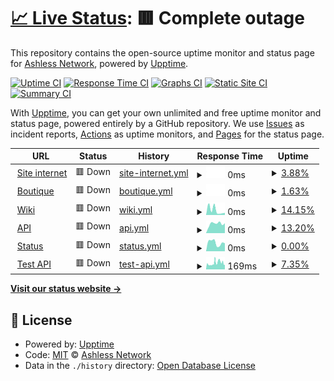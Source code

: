 # [📈 Live Status](https://Ashless-network.github.io/uptime): <!--live status--> **🟥 Complete outage**

This repository contains the open-source uptime monitor and status page for [Ashless Network](https://Ashless-network.github.io/uptime), powered by [Upptime](https://github.com/upptime/upptime).

[![Uptime CI](https://github.com/Ashless-network/uptime/workflows/Uptime%20CI/badge.svg)](https://github.com/Ashless-network/uptime/actions?query=workflow%3A%22Uptime+CI%22)
[![Response Time CI](https://github.com/Ashless-network/uptime/workflows/Response%20Time%20CI/badge.svg)](https://github.com/Ashless-network/uptime/actions?query=workflow%3A%22Response+Time+CI%22)
[![Graphs CI](https://github.com/Ashless-network/uptime/workflows/Graphs%20CI/badge.svg)](https://github.com/Ashless-network/uptime/actions?query=workflow%3A%22Graphs+CI%22)
[![Static Site CI](https://github.com/Ashless-network/uptime/workflows/Static%20Site%20CI/badge.svg)](https://github.com/Ashless-network/uptime/actions?query=workflow%3A%22Static+Site+CI%22)
[![Summary CI](https://github.com/Ashless-network/uptime/workflows/Summary%20CI/badge.svg)](https://github.com/Ashless-network/uptime/actions?query=workflow%3A%22Summary+CI%22)

With [Upptime](https://upptime.js.org), you can get your own unlimited and free uptime monitor and status page, powered entirely by a GitHub repository. We use [Issues](https://github.com/Ashless-network/uptime/issues) as incident reports, [Actions](https://github.com/Ashless-network/uptime/actions) as uptime monitors, and [Pages](https://Ashless-network.github.io/uptime) for the status page.

<!--start: status pages-->
<!-- This summary is generated by Upptime (https://github.com/upptime/upptime) -->
<!-- Do not edit this manually, your changes will be overwritten -->
<!-- prettier-ignore -->
| URL | Status | History | Response Time | Uptime |
| --- | ------ | ------- | ------------- | ------ |
| <img alt="" src="https://icons.duckduckgo.com/ip3/ashless.net.ico" height="13"> [Site internet](https://ashless.net) | 🟥 Down | [site-internet.yml](https://github.com/Ashless-network/Uptime/commits/HEAD/history/site-internet.yml) | <details><summary><img alt="Response time graph" src="./graphs/site-internet/response-time-week.png" height="20"> 0ms</summary><br><a href="https://Ashless-network.github.io/uptime/history/site-internet"><img alt="Response time 0" src="https://img.shields.io/endpoint?url=https%3A%2F%2Fraw.githubusercontent.com%2FAshless-network%2FUptime%2FHEAD%2Fapi%2Fsite-internet%2Fresponse-time.json"></a><br><a href="https://Ashless-network.github.io/uptime/history/site-internet"><img alt="24-hour response time 0" src="https://img.shields.io/endpoint?url=https%3A%2F%2Fraw.githubusercontent.com%2FAshless-network%2FUptime%2FHEAD%2Fapi%2Fsite-internet%2Fresponse-time-day.json"></a><br><a href="https://Ashless-network.github.io/uptime/history/site-internet"><img alt="7-day response time 0" src="https://img.shields.io/endpoint?url=https%3A%2F%2Fraw.githubusercontent.com%2FAshless-network%2FUptime%2FHEAD%2Fapi%2Fsite-internet%2Fresponse-time-week.json"></a><br><a href="https://Ashless-network.github.io/uptime/history/site-internet"><img alt="30-day response time 0" src="https://img.shields.io/endpoint?url=https%3A%2F%2Fraw.githubusercontent.com%2FAshless-network%2FUptime%2FHEAD%2Fapi%2Fsite-internet%2Fresponse-time-month.json"></a><br><a href="https://Ashless-network.github.io/uptime/history/site-internet"><img alt="1-year response time 0" src="https://img.shields.io/endpoint?url=https%3A%2F%2Fraw.githubusercontent.com%2FAshless-network%2FUptime%2FHEAD%2Fapi%2Fsite-internet%2Fresponse-time-year.json"></a></details> | <details><summary><a href="https://Ashless-network.github.io/uptime/history/site-internet">3.88%</a></summary><a href="https://Ashless-network.github.io/uptime/history/site-internet"><img alt="All-time uptime 3.88%" src="https://img.shields.io/endpoint?url=https%3A%2F%2Fraw.githubusercontent.com%2FAshless-network%2FUptime%2FHEAD%2Fapi%2Fsite-internet%2Fuptime.json"></a><br><a href="https://Ashless-network.github.io/uptime/history/site-internet"><img alt="24-hour uptime 3.88%" src="https://img.shields.io/endpoint?url=https%3A%2F%2Fraw.githubusercontent.com%2FAshless-network%2FUptime%2FHEAD%2Fapi%2Fsite-internet%2Fuptime-day.json"></a><br><a href="https://Ashless-network.github.io/uptime/history/site-internet"><img alt="7-day uptime 3.88%" src="https://img.shields.io/endpoint?url=https%3A%2F%2Fraw.githubusercontent.com%2FAshless-network%2FUptime%2FHEAD%2Fapi%2Fsite-internet%2Fuptime-week.json"></a><br><a href="https://Ashless-network.github.io/uptime/history/site-internet"><img alt="30-day uptime 3.88%" src="https://img.shields.io/endpoint?url=https%3A%2F%2Fraw.githubusercontent.com%2FAshless-network%2FUptime%2FHEAD%2Fapi%2Fsite-internet%2Fuptime-month.json"></a><br><a href="https://Ashless-network.github.io/uptime/history/site-internet"><img alt="1-year uptime 3.88%" src="https://img.shields.io/endpoint?url=https%3A%2F%2Fraw.githubusercontent.com%2FAshless-network%2FUptime%2FHEAD%2Fapi%2Fsite-internet%2Fuptime-year.json"></a></details>
| <img alt="" src="https://icons.duckduckgo.com/ip3/boutique.ashless.net.ico" height="13"> [Boutique](https://boutique.ashless.net) | 🟥 Down | [boutique.yml](https://github.com/Ashless-network/Uptime/commits/HEAD/history/boutique.yml) | <details><summary><img alt="Response time graph" src="./graphs/boutique/response-time-week.png" height="20"> 0ms</summary><br><a href="https://Ashless-network.github.io/uptime/history/boutique"><img alt="Response time 0" src="https://img.shields.io/endpoint?url=https%3A%2F%2Fraw.githubusercontent.com%2FAshless-network%2FUptime%2FHEAD%2Fapi%2Fboutique%2Fresponse-time.json"></a><br><a href="https://Ashless-network.github.io/uptime/history/boutique"><img alt="24-hour response time 0" src="https://img.shields.io/endpoint?url=https%3A%2F%2Fraw.githubusercontent.com%2FAshless-network%2FUptime%2FHEAD%2Fapi%2Fboutique%2Fresponse-time-day.json"></a><br><a href="https://Ashless-network.github.io/uptime/history/boutique"><img alt="7-day response time 0" src="https://img.shields.io/endpoint?url=https%3A%2F%2Fraw.githubusercontent.com%2FAshless-network%2FUptime%2FHEAD%2Fapi%2Fboutique%2Fresponse-time-week.json"></a><br><a href="https://Ashless-network.github.io/uptime/history/boutique"><img alt="30-day response time 0" src="https://img.shields.io/endpoint?url=https%3A%2F%2Fraw.githubusercontent.com%2FAshless-network%2FUptime%2FHEAD%2Fapi%2Fboutique%2Fresponse-time-month.json"></a><br><a href="https://Ashless-network.github.io/uptime/history/boutique"><img alt="1-year response time 0" src="https://img.shields.io/endpoint?url=https%3A%2F%2Fraw.githubusercontent.com%2FAshless-network%2FUptime%2FHEAD%2Fapi%2Fboutique%2Fresponse-time-year.json"></a></details> | <details><summary><a href="https://Ashless-network.github.io/uptime/history/boutique">1.63%</a></summary><a href="https://Ashless-network.github.io/uptime/history/boutique"><img alt="All-time uptime 1.63%" src="https://img.shields.io/endpoint?url=https%3A%2F%2Fraw.githubusercontent.com%2FAshless-network%2FUptime%2FHEAD%2Fapi%2Fboutique%2Fuptime.json"></a><br><a href="https://Ashless-network.github.io/uptime/history/boutique"><img alt="24-hour uptime 1.63%" src="https://img.shields.io/endpoint?url=https%3A%2F%2Fraw.githubusercontent.com%2FAshless-network%2FUptime%2FHEAD%2Fapi%2Fboutique%2Fuptime-day.json"></a><br><a href="https://Ashless-network.github.io/uptime/history/boutique"><img alt="7-day uptime 1.63%" src="https://img.shields.io/endpoint?url=https%3A%2F%2Fraw.githubusercontent.com%2FAshless-network%2FUptime%2FHEAD%2Fapi%2Fboutique%2Fuptime-week.json"></a><br><a href="https://Ashless-network.github.io/uptime/history/boutique"><img alt="30-day uptime 1.63%" src="https://img.shields.io/endpoint?url=https%3A%2F%2Fraw.githubusercontent.com%2FAshless-network%2FUptime%2FHEAD%2Fapi%2Fboutique%2Fuptime-month.json"></a><br><a href="https://Ashless-network.github.io/uptime/history/boutique"><img alt="1-year uptime 1.63%" src="https://img.shields.io/endpoint?url=https%3A%2F%2Fraw.githubusercontent.com%2FAshless-network%2FUptime%2FHEAD%2Fapi%2Fboutique%2Fuptime-year.json"></a></details>
| <img alt="" src="https://icons.duckduckgo.com/ip3/wiki.ashless.net.ico" height="13"> [Wiki](https://wiki.ashless.net) | 🟥 Down | [wiki.yml](https://github.com/Ashless-network/Uptime/commits/HEAD/history/wiki.yml) | <details><summary><img alt="Response time graph" src="./graphs/wiki/response-time-week.png" height="20"> 0ms</summary><br><a href="https://Ashless-network.github.io/uptime/history/wiki"><img alt="Response time 0" src="https://img.shields.io/endpoint?url=https%3A%2F%2Fraw.githubusercontent.com%2FAshless-network%2FUptime%2FHEAD%2Fapi%2Fwiki%2Fresponse-time.json"></a><br><a href="https://Ashless-network.github.io/uptime/history/wiki"><img alt="24-hour response time 0" src="https://img.shields.io/endpoint?url=https%3A%2F%2Fraw.githubusercontent.com%2FAshless-network%2FUptime%2FHEAD%2Fapi%2Fwiki%2Fresponse-time-day.json"></a><br><a href="https://Ashless-network.github.io/uptime/history/wiki"><img alt="7-day response time 0" src="https://img.shields.io/endpoint?url=https%3A%2F%2Fraw.githubusercontent.com%2FAshless-network%2FUptime%2FHEAD%2Fapi%2Fwiki%2Fresponse-time-week.json"></a><br><a href="https://Ashless-network.github.io/uptime/history/wiki"><img alt="30-day response time 0" src="https://img.shields.io/endpoint?url=https%3A%2F%2Fraw.githubusercontent.com%2FAshless-network%2FUptime%2FHEAD%2Fapi%2Fwiki%2Fresponse-time-month.json"></a><br><a href="https://Ashless-network.github.io/uptime/history/wiki"><img alt="1-year response time 0" src="https://img.shields.io/endpoint?url=https%3A%2F%2Fraw.githubusercontent.com%2FAshless-network%2FUptime%2FHEAD%2Fapi%2Fwiki%2Fresponse-time-year.json"></a></details> | <details><summary><a href="https://Ashless-network.github.io/uptime/history/wiki">14.15%</a></summary><a href="https://Ashless-network.github.io/uptime/history/wiki"><img alt="All-time uptime 14.15%" src="https://img.shields.io/endpoint?url=https%3A%2F%2Fraw.githubusercontent.com%2FAshless-network%2FUptime%2FHEAD%2Fapi%2Fwiki%2Fuptime.json"></a><br><a href="https://Ashless-network.github.io/uptime/history/wiki"><img alt="24-hour uptime 14.15%" src="https://img.shields.io/endpoint?url=https%3A%2F%2Fraw.githubusercontent.com%2FAshless-network%2FUptime%2FHEAD%2Fapi%2Fwiki%2Fuptime-day.json"></a><br><a href="https://Ashless-network.github.io/uptime/history/wiki"><img alt="7-day uptime 14.15%" src="https://img.shields.io/endpoint?url=https%3A%2F%2Fraw.githubusercontent.com%2FAshless-network%2FUptime%2FHEAD%2Fapi%2Fwiki%2Fuptime-week.json"></a><br><a href="https://Ashless-network.github.io/uptime/history/wiki"><img alt="30-day uptime 14.15%" src="https://img.shields.io/endpoint?url=https%3A%2F%2Fraw.githubusercontent.com%2FAshless-network%2FUptime%2FHEAD%2Fapi%2Fwiki%2Fuptime-month.json"></a><br><a href="https://Ashless-network.github.io/uptime/history/wiki"><img alt="1-year uptime 14.15%" src="https://img.shields.io/endpoint?url=https%3A%2F%2Fraw.githubusercontent.com%2FAshless-network%2FUptime%2FHEAD%2Fapi%2Fwiki%2Fuptime-year.json"></a></details>
| <img alt="" src="https://icons.duckduckgo.com/ip3/api.ashless.net.ico" height="13"> [API](https://api.ashless.net) | 🟥 Down | [api.yml](https://github.com/Ashless-network/Uptime/commits/HEAD/history/api.yml) | <details><summary><img alt="Response time graph" src="./graphs/api/response-time-week.png" height="20"> 0ms</summary><br><a href="https://Ashless-network.github.io/uptime/history/api"><img alt="Response time 0" src="https://img.shields.io/endpoint?url=https%3A%2F%2Fraw.githubusercontent.com%2FAshless-network%2FUptime%2FHEAD%2Fapi%2Fapi%2Fresponse-time.json"></a><br><a href="https://Ashless-network.github.io/uptime/history/api"><img alt="24-hour response time 0" src="https://img.shields.io/endpoint?url=https%3A%2F%2Fraw.githubusercontent.com%2FAshless-network%2FUptime%2FHEAD%2Fapi%2Fapi%2Fresponse-time-day.json"></a><br><a href="https://Ashless-network.github.io/uptime/history/api"><img alt="7-day response time 0" src="https://img.shields.io/endpoint?url=https%3A%2F%2Fraw.githubusercontent.com%2FAshless-network%2FUptime%2FHEAD%2Fapi%2Fapi%2Fresponse-time-week.json"></a><br><a href="https://Ashless-network.github.io/uptime/history/api"><img alt="30-day response time 0" src="https://img.shields.io/endpoint?url=https%3A%2F%2Fraw.githubusercontent.com%2FAshless-network%2FUptime%2FHEAD%2Fapi%2Fapi%2Fresponse-time-month.json"></a><br><a href="https://Ashless-network.github.io/uptime/history/api"><img alt="1-year response time 0" src="https://img.shields.io/endpoint?url=https%3A%2F%2Fraw.githubusercontent.com%2FAshless-network%2FUptime%2FHEAD%2Fapi%2Fapi%2Fresponse-time-year.json"></a></details> | <details><summary><a href="https://Ashless-network.github.io/uptime/history/api">13.20%</a></summary><a href="https://Ashless-network.github.io/uptime/history/api"><img alt="All-time uptime 13.20%" src="https://img.shields.io/endpoint?url=https%3A%2F%2Fraw.githubusercontent.com%2FAshless-network%2FUptime%2FHEAD%2Fapi%2Fapi%2Fuptime.json"></a><br><a href="https://Ashless-network.github.io/uptime/history/api"><img alt="24-hour uptime 13.20%" src="https://img.shields.io/endpoint?url=https%3A%2F%2Fraw.githubusercontent.com%2FAshless-network%2FUptime%2FHEAD%2Fapi%2Fapi%2Fuptime-day.json"></a><br><a href="https://Ashless-network.github.io/uptime/history/api"><img alt="7-day uptime 13.20%" src="https://img.shields.io/endpoint?url=https%3A%2F%2Fraw.githubusercontent.com%2FAshless-network%2FUptime%2FHEAD%2Fapi%2Fapi%2Fuptime-week.json"></a><br><a href="https://Ashless-network.github.io/uptime/history/api"><img alt="30-day uptime 13.20%" src="https://img.shields.io/endpoint?url=https%3A%2F%2Fraw.githubusercontent.com%2FAshless-network%2FUptime%2FHEAD%2Fapi%2Fapi%2Fuptime-month.json"></a><br><a href="https://Ashless-network.github.io/uptime/history/api"><img alt="1-year uptime 13.20%" src="https://img.shields.io/endpoint?url=https%3A%2F%2Fraw.githubusercontent.com%2FAshless-network%2FUptime%2FHEAD%2Fapi%2Fapi%2Fuptime-year.json"></a></details>
| <img alt="" src="https://icons.duckduckgo.com/ip3/status.ashless.net.ico" height="13"> [Status](https://status.ashless.net) | 🟥 Down | [status.yml](https://github.com/Ashless-network/Uptime/commits/HEAD/history/status.yml) | <details><summary><img alt="Response time graph" src="./graphs/status/response-time-week.png" height="20"> 0ms</summary><br><a href="https://Ashless-network.github.io/uptime/history/status"><img alt="Response time 0" src="https://img.shields.io/endpoint?url=https%3A%2F%2Fraw.githubusercontent.com%2FAshless-network%2FUptime%2FHEAD%2Fapi%2Fstatus%2Fresponse-time.json"></a><br><a href="https://Ashless-network.github.io/uptime/history/status"><img alt="24-hour response time 0" src="https://img.shields.io/endpoint?url=https%3A%2F%2Fraw.githubusercontent.com%2FAshless-network%2FUptime%2FHEAD%2Fapi%2Fstatus%2Fresponse-time-day.json"></a><br><a href="https://Ashless-network.github.io/uptime/history/status"><img alt="7-day response time 0" src="https://img.shields.io/endpoint?url=https%3A%2F%2Fraw.githubusercontent.com%2FAshless-network%2FUptime%2FHEAD%2Fapi%2Fstatus%2Fresponse-time-week.json"></a><br><a href="https://Ashless-network.github.io/uptime/history/status"><img alt="30-day response time 0" src="https://img.shields.io/endpoint?url=https%3A%2F%2Fraw.githubusercontent.com%2FAshless-network%2FUptime%2FHEAD%2Fapi%2Fstatus%2Fresponse-time-month.json"></a><br><a href="https://Ashless-network.github.io/uptime/history/status"><img alt="1-year response time 0" src="https://img.shields.io/endpoint?url=https%3A%2F%2Fraw.githubusercontent.com%2FAshless-network%2FUptime%2FHEAD%2Fapi%2Fstatus%2Fresponse-time-year.json"></a></details> | <details><summary><a href="https://Ashless-network.github.io/uptime/history/status">0.00%</a></summary><a href="https://Ashless-network.github.io/uptime/history/status"><img alt="All-time uptime 0.00%" src="https://img.shields.io/endpoint?url=https%3A%2F%2Fraw.githubusercontent.com%2FAshless-network%2FUptime%2FHEAD%2Fapi%2Fstatus%2Fuptime.json"></a><br><a href="https://Ashless-network.github.io/uptime/history/status"><img alt="24-hour uptime 0.00%" src="https://img.shields.io/endpoint?url=https%3A%2F%2Fraw.githubusercontent.com%2FAshless-network%2FUptime%2FHEAD%2Fapi%2Fstatus%2Fuptime-day.json"></a><br><a href="https://Ashless-network.github.io/uptime/history/status"><img alt="7-day uptime 0.00%" src="https://img.shields.io/endpoint?url=https%3A%2F%2Fraw.githubusercontent.com%2FAshless-network%2FUptime%2FHEAD%2Fapi%2Fstatus%2Fuptime-week.json"></a><br><a href="https://Ashless-network.github.io/uptime/history/status"><img alt="30-day uptime 0.00%" src="https://img.shields.io/endpoint?url=https%3A%2F%2Fraw.githubusercontent.com%2FAshless-network%2FUptime%2FHEAD%2Fapi%2Fstatus%2Fuptime-month.json"></a><br><a href="https://Ashless-network.github.io/uptime/history/status"><img alt="1-year uptime 0.00%" src="https://img.shields.io/endpoint?url=https%3A%2F%2Fraw.githubusercontent.com%2FAshless-network%2FUptime%2FHEAD%2Fapi%2Fstatus%2Fuptime-year.json"></a></details>
| <img alt="" src="https://icons.duckduckgo.com/ip3/ashless-api.farmeurimmo.fr.ico" height="13"> [Test API](https://ashless-api.farmeurimmo.fr) | 🟥 Down | [test-api.yml](https://github.com/Ashless-network/Uptime/commits/HEAD/history/test-api.yml) | <details><summary><img alt="Response time graph" src="./graphs/test-api/response-time-week.png" height="20"> 169ms</summary><br><a href="https://Ashless-network.github.io/uptime/history/test-api"><img alt="Response time 169" src="https://img.shields.io/endpoint?url=https%3A%2F%2Fraw.githubusercontent.com%2FAshless-network%2FUptime%2FHEAD%2Fapi%2Ftest-api%2Fresponse-time.json"></a><br><a href="https://Ashless-network.github.io/uptime/history/test-api"><img alt="24-hour response time 169" src="https://img.shields.io/endpoint?url=https%3A%2F%2Fraw.githubusercontent.com%2FAshless-network%2FUptime%2FHEAD%2Fapi%2Ftest-api%2Fresponse-time-day.json"></a><br><a href="https://Ashless-network.github.io/uptime/history/test-api"><img alt="7-day response time 169" src="https://img.shields.io/endpoint?url=https%3A%2F%2Fraw.githubusercontent.com%2FAshless-network%2FUptime%2FHEAD%2Fapi%2Ftest-api%2Fresponse-time-week.json"></a><br><a href="https://Ashless-network.github.io/uptime/history/test-api"><img alt="30-day response time 169" src="https://img.shields.io/endpoint?url=https%3A%2F%2Fraw.githubusercontent.com%2FAshless-network%2FUptime%2FHEAD%2Fapi%2Ftest-api%2Fresponse-time-month.json"></a><br><a href="https://Ashless-network.github.io/uptime/history/test-api"><img alt="1-year response time 169" src="https://img.shields.io/endpoint?url=https%3A%2F%2Fraw.githubusercontent.com%2FAshless-network%2FUptime%2FHEAD%2Fapi%2Ftest-api%2Fresponse-time-year.json"></a></details> | <details><summary><a href="https://Ashless-network.github.io/uptime/history/test-api">7.35%</a></summary><a href="https://Ashless-network.github.io/uptime/history/test-api"><img alt="All-time uptime 7.35%" src="https://img.shields.io/endpoint?url=https%3A%2F%2Fraw.githubusercontent.com%2FAshless-network%2FUptime%2FHEAD%2Fapi%2Ftest-api%2Fuptime.json"></a><br><a href="https://Ashless-network.github.io/uptime/history/test-api"><img alt="24-hour uptime 7.35%" src="https://img.shields.io/endpoint?url=https%3A%2F%2Fraw.githubusercontent.com%2FAshless-network%2FUptime%2FHEAD%2Fapi%2Ftest-api%2Fuptime-day.json"></a><br><a href="https://Ashless-network.github.io/uptime/history/test-api"><img alt="7-day uptime 7.35%" src="https://img.shields.io/endpoint?url=https%3A%2F%2Fraw.githubusercontent.com%2FAshless-network%2FUptime%2FHEAD%2Fapi%2Ftest-api%2Fuptime-week.json"></a><br><a href="https://Ashless-network.github.io/uptime/history/test-api"><img alt="30-day uptime 7.35%" src="https://img.shields.io/endpoint?url=https%3A%2F%2Fraw.githubusercontent.com%2FAshless-network%2FUptime%2FHEAD%2Fapi%2Ftest-api%2Fuptime-month.json"></a><br><a href="https://Ashless-network.github.io/uptime/history/test-api"><img alt="1-year uptime 7.35%" src="https://img.shields.io/endpoint?url=https%3A%2F%2Fraw.githubusercontent.com%2FAshless-network%2FUptime%2FHEAD%2Fapi%2Ftest-api%2Fuptime-year.json"></a></details>

<!--end: status pages-->

[**Visit our status website →**](https://Ashless-network.github.io/uptime)

## 📄 License

- Powered by: [Upptime](https://github.com/upptime/upptime)
- Code: [MIT](./LICENSE) © [Ashless Network](https://Ashless-network.github.io/uptime)
- Data in the `./history` directory: [Open Database License](https://opendatacommons.org/licenses/odbl/1-0/)

